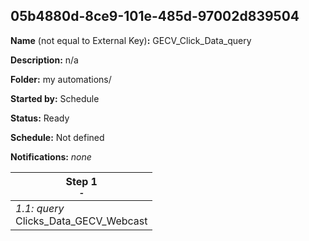 ## 05b4880d-8ce9-101e-485d-97002d839504

**Name** (not equal to External Key)**:** GECV_Click_Data_query

**Description:** n/a

**Folder:** my automations/

**Started by:** Schedule

**Status:** Ready

**Schedule:** Not defined

**Notifications:** _none_


| Step 1<br>_<small>-</small>_ |
| --- |
| _1.1: query_<br>Clicks_Data_GECV_Webcast |
